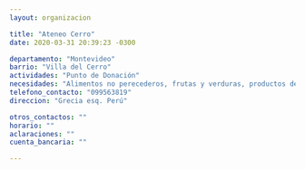 ```yaml
---
layout: organizacion

title: "Ateneo Cerro"
date: 2020-03-31 20:39:23 -0300

departamento: "Montevideo"
barrio: "Villa del Cerro"
actividades: "Punto de Donación"
necesidades: "Alimentos no perecederos, frutas y verduras, productos de higiene"
telefono_contacto: "099563819"
direccion: "Grecia esq. Perú"

otros_contactos: ""
horario: ""
aclaraciones: ""
cuenta_bancaria: ""

---
```

